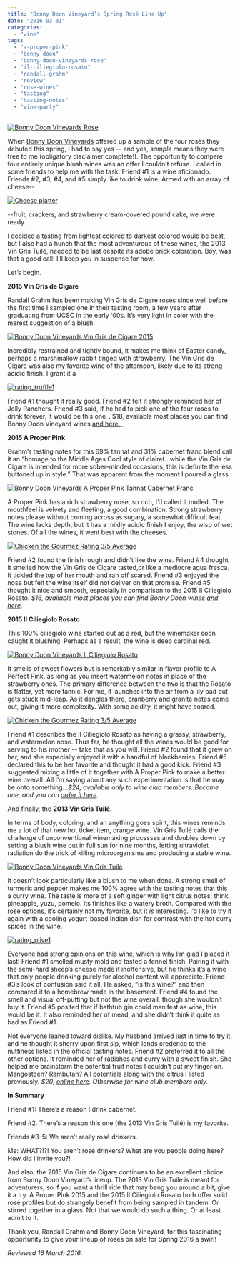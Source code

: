 ```yaml
---
title: "Bonny Doon Vineyard’s Spring Rosé Line-Up"
date: "2016-03-31"
categories:
  - "wine"
tags:
  - "a-proper-pink"
  - "bonny-doon"
  - "bonny-doon-vineyards-rose"
  - "il-ciliegiolo-rosato"
  - "randall-grahm"
  - "review"
  - "rose-wines"
  - "tasting"
  - "tasting-notes"
  - "wine-party"
---
```


[![Bonny Doon Vineyards Rose](http://s3.amazonaws.com/thegourmez-wpmedia/2016/03/bonny-doon-rose-500x281.jpg)](http://s3.amazonaws.com/thegourmez-wpmedia/2016/03/bonny-doon-rose.jpg)

When [Bonny Doon Vineyards](https://www.bonnydoonvineyard.com/) offered up a sample of the four rosés they debuted this spring, I had to say yes -- and yes, _sample_ means they were free to me (obligatory disclaimer complete!). The opportunity to compare four entirely unique blush wines was an offer I couldn’t refuse. I called in some friends to help me with the task. Friend #1 is a wine aficionado. Friends #2, #3, #4, and #5 simply like to drink wine. Armed with an array of cheese--

[![Cheese platter](http://s3.amazonaws.com/thegourmez-wpmedia/2016/03/Bonny-Doon-Roses-05-344x500.jpg)](http://s3.amazonaws.com/thegourmez-wpmedia/2016/03/Bonny-Doon-Roses-05.jpg)

\--fruit, crackers, and strawberry cream-covered pound cake, we were ready.

I decided a tasting from lightest colored to darkest colored would be best, but I also had a hunch that the most adventurous of these wines, the 2013 Vin Gris Tuilé, needed to be last despite its adobe brick coloration. Boy, was that a good call! I’ll keep you in suspense for now.

Let’s begin.

**2015 Vin Gris de Cigare**

Randall Grahm has been making Vin Gris de Cigare rosés since well before the first time I sampled one in their tasting room, a few years after graduating from UCSC in the early ‘00s. It’s very light in color with the merest suggestion of a blush.

[![Bonny Doon Vineyards Vin Gris de Cigare 2015](http://s3.amazonaws.com/thegourmez-wpmedia/2016/03/Bonny-Doon-Roses-02-334x500.jpg)](http://s3.amazonaws.com/thegourmez-wpmedia/2016/03/Bonny-Doon-Roses-02.jpg)

Incredibly restrained and tightly bound, it makes me think of Easter candy, perhaps a marshmallow rabbit tinged with strawberry. The Vin Gris de Cigare was also my favorite wine of the afternoon, likely due to its strong acidic finish. I grant it a

[![rating_truffle1](http://s3.amazonaws.com/thegourmez-wpmedia/2009/02/rating_truffle1.gif)](http://s3.amazonaws.com/thegourmez-wpmedia/2009/02/rating_truffle1.gif)

Friend #1 thought it really good. Friend #2 felt it strongly reminded her of Jolly Ranchers. Friend #3 said, if he had to pick one of the four rosés to drink forever, it would be this one_. $18, available most places you can find Bonny Doon Vineyard wines [and here.](http://shop.bonnydoonvineyard.com/product/2015-Vin-Gris-de-Cigare?pageID=005B07ED-AA57-89D2-C58B-410BF773C12E&sortBy=DisplayOrder&maxRows=100&)_

**2015 A Proper Pink**

Grahm’s tasting notes for this 69% tannat and 31% cabernet franc blend call it an “homage to the Middle Ages Cool style of clairet…while the Vin Gris de Cigare is intended for more sober-minded occasions, this is definite the less buttoned up in style.” That was apparent from the moment I poured a glass.

[![Bonny Doon Vineyards A Proper Pink Tannat Cabernet Franc](http://s3.amazonaws.com/thegourmez-wpmedia/2016/03/Bonny-Doon-Roses-04-376x500.jpg)](http://s3.amazonaws.com/thegourmez-wpmedia/2016/03/Bonny-Doon-Roses-04.jpg)

A Proper Pink has a rich strawberry nose, so rich, I’d called it mulled. The mouthfeel is velvety and fleeting, a good combination. Strong strawberry notes please without coming across as sugary, a somewhat difficult feat. The wine lacks depth, but it has a mildly acidic finish I enjoy, the wisp of wet stones. Of all the wines, it went best with the cheeses.

[![Chicken the Gourmez Rating 3/5 Average](http://s3.amazonaws.com/thegourmez-wpmedia/2009/02/rating_chicken11.gif)](http://s3.amazonaws.com/thegourmez-wpmedia/2009/02/rating_chicken11.gif)

Friend #2 found the finish rough and didn’t like the wine. Friend #4 thought it smelled how the Vin Gris de Cigare tasted,or like a mediocre agua fresca. It tickled the top of her mouth and ran off scared. Friend #3 enjoyed the nose but felt the wine itself did not deliver on that promise. Friend #5 thought it nice and smooth, especially in comparison to the 2015 Il Ciliegiolo Rosato. _$16, available most places you can find Bonny Doon wines [and here](http://shop.bonnydoonvineyard.com/product/2015-A-Proper-Pink)._

**2015 Il Ciliegiolo Rosato**

This 100% ciliegiolo wine started out as a red, but the winemaker soon caught it blushing. Perhaps as a result, the wine is deep cardinal red.

[![Bonny Doon Vineyards Il Ciliegiolo Rosato](http://s3.amazonaws.com/thegourmez-wpmedia/2016/03/Bonny-Doon-Roses-09-500x334.jpg)](http://s3.amazonaws.com/thegourmez-wpmedia/2016/03/Bonny-Doon-Roses-09.jpg)

It smells of sweet flowers but is remarkably similar in flavor profile to A Perfect Pink, as long as you insert watermelon notes in place of the strawberry ones. The primary difference between the two is that the Rosato is flatter, yet more tannic. For me, it launches into the air from a lily pad but gets stuck mid-leap. As it dangles there, cranberry and granite notes come out, giving it more complexity. With some acidity, it might have soared.

[![Chicken the Gourmez Rating 3/5 Average](http://s3.amazonaws.com/thegourmez-wpmedia/2009/02/rating_chicken11.gif)](http://s3.amazonaws.com/thegourmez-wpmedia/2009/02/rating_chicken11.gif)

Friend #1 describes the Il Ciliegiolo Rosato as having a grassy, strawberry, and watermelon nose. Thus far, he thought all the wines would be good for serving to his mother -- take that as you will. Friend #2 found that it grew on her, and she especially enjoyed it with a handful of blackberries. Friend #5 declared this to be her favorite and thought it had a good kick. Friend #3 suggested mixing a little of it together with A Proper Pink to make a better wine overall. All I’m saying about any such experimentation is that he may be onto something…_$24, available only to wine club members. Become one, and you can [order it here](http://shop.bonnydoonvineyard.com/product/2015-Il-Ciliegiolo-Rosato?pageID=005B07ED-AA57-89D2-C58B-410BF773C12E&sortBy=DisplayOrder&maxRows=100&)._

And finally, the **2013 Vin Gris Tuilé.**

In terms of body, coloring, and an anything goes spirit, this wines reminds me a lot of that new hot ticket item, orange wine. Vin Gris Tuilé calls the challenge of unconventional winemaking processes and doubles down by setting a blush wine out in full sun for nine months, letting ultraviolet radiation do the trick of killing microorganisms and producing a stable wine.

[![Bonny Doon Vineyards Vin Gris Tuile](http://s3.amazonaws.com/thegourmez-wpmedia/2016/03/Bonny-Doon-Roses-07-430x500.jpg)](http://s3.amazonaws.com/thegourmez-wpmedia/2016/03/Bonny-Doon-Roses-07.jpg)

It doesn’t look particularly like a blush to me when done. A strong smell of turmeric and pepper makes me 100% agree with the tasting notes that this a curry wine. The taste is more of a soft ginger with light citrus notes; think pineapple, yuzu, pomelo. Its finishes like a watery broth. Compared with the rosé options, it’s certainly not my favorite, but it _is_ interesting. I’d like to try it again with a cooling yogurt-based Indian dish for contrast with the hot curry spices in the wine.

[![rating_olive1](http://s3.amazonaws.com/thegourmez-wpmedia/2009/04/rating_olive1.gif)](http://s3.amazonaws.com/thegourmez-wpmedia/2009/04/rating_olive1.gif)

Everyone had strong opinions on this wine, which is why I’m glad I placed it last! Friend #1 smelled musty mold and tasted a fennel finish. Pairing it with the semi-hard sheep’s cheese made it inoffensive, but he thinks it’s a wine that only people drinking purely for alcohol content will appreciate. Friend #3’s look of confusion said it all. He asked, “Is this wine?” and then compared it to a homebrew made in the basement. Friend #4 found the smell and visual off-putting but not the wine overall, though she wouldn’t buy it. Friend #5 posited that if bathtub gin could manifest as wine, this would be it. It also reminded her of mead, and she didn’t think it quite as bad as Friend #1.

Not everyone leaned toward dislike. My husband arrived just in time to try it, and he thought it sherry upon first sip, which lends credence to the nuttiness listed in the official tasting notes. Friend #2 preferred it to all the other options. It reminded her of radishes and curry with a sweet finish. She helped me brainstorm the potential fruit notes I couldn’t put my finger on. Mangosteen? Rambutan? All potentials along with the citrus I listed previously. _$20, [online here](http://shop.bonnydoonvineyard.com/product/2013-Vin-Gris-Tuile?pageID=005B07ED-AA57-89D2-C58B-410BF773C12E&sortBy=DisplayOrder&maxRows=100&). Otherwise for wine club members only._

**In Summary**

Friend #1: There’s a reason I drink cabernet.

Friend #2: There’s a reason this one (the 2013 Vin Gris Tuilé) is my favorite.

Friends #3–5: We aren’t really rosé drinkers.

Me: WHAT?!?! You aren’t rosé drinkers? What are you people doing here? How did I invite you?!

And also, the 2015 Vin Gris de Cigare continues to be an excellent choice from Bonny Doon Vineyard’s lineup. The 2013 Vin Gris Tuilé is meant for adventurers, so if you want a thrill ride that may bang you around a bit, give it a try. A Proper Pink 2015 and the 2015 Il Ciliegiolo Rosato both offer solid rosé profiles but do strangely benefit from being sampled in tandem. Or stirred together in a glass. Not that we would do such a thing. Or at least admit to it.

Thank you, Randall Grahm and Bonny Doon Vineyard, for this fascinating opportunity to give your lineup of rosés on sale for Spring 2016 a swirl!

_Reviewed 16 March 2016._
